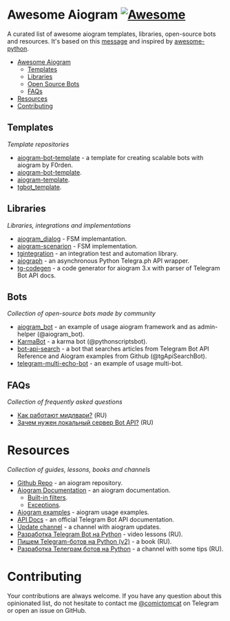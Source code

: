 # Awesome Aiogram [![Awesome](https://cdn.rawgit.com/sindresorhus/awesome/d7305f38d29fed78fa85652e3a63e154dd8e8829/media/badge.svg)](https://github.com/sindresorhus/awesome)

A curated list of awesome aiogram templates, libraries, open-source bots and resources. It's based on this [message](https://t.me/aiogram_ru/168411) and inspired by [awesome-python](https://github.com/vinta/awesome-python).

* [Awesome Aiogram](#awesome-aiogram)
  * [Templates](#templates)
  * [Libraries](#libraries)
  * [Open Source Bots](#open-source-bots)
  * [FAQs](#faqs)
* [Resources](#resources)
* [Contributing](#contributing)

## Templates

*Template repositories*

 * [aiogram-bot-template](https://github.com/Forden/aiogram-bot-template) - a template for creating scalable bots with aiogram by F0rden.
 * [aiogram-bot-template](https://github.com/Latand/aiogram-bot-template).
 * [aiogram-template](https://github.com/F0rzend/aiogram-template).
 * [tgbot_template](https://github.com/Tishka17/tgbot_template).

## Libraries

*Libraries, integrations and implementations*

 * [aiogram_dialog](https://github.com/Tishka17/aiogram_dialog) - FSM implemantation.
 * [aiogram-scenarion](https://github.com/Abstract-X/aiogram-scenario) - FSM implementation.
 * [tgintegration](https://github.com/JosXa/tgintegration) - an integration test and automation library.
 * [aiograph](https://github.com/aiogram/aiograph) - an asynchronous Python Telegra.ph API wrapper.
 * [tg-codegen](https://github.com/aiogram/tg-codegen) - a code generator for aiogram 3.x with parser of Telegram Bot API docs.

## Bots
 
 *Collection of open-source bots made by community*
 
 * [aiogram_bot](https://github.com/aiogram/bot) -  an example of usage aiogram framework and as admin-helper (@aiogram_bot).
 * [KarmaBot](https://github.com/bomzheg/KarmaBot) - a karma bot (@pythonscriptsbot).
 * [bot-api-search](https://github.com/Lamroy95/bot-api-search) - a bot that searches articles from Telegram Bot API Reference and Aiogram examples from Github (@tgApiSearchBot).
 * [telegram-multi-echo-bot](https://github.com/Forden/telegram-multi-echo-bot) - an example of usage multi-bot.

## FAQs

*Collection of frequently asked questions*

 * [Как работают мидлвари?](https://t.me/aiogram_ru/133605) (RU)
 * [Зачем нужен локальный сервер Bot API?](https://t.me/aiogram_ru/339600) (RU)

# Resources

*Collection of guides, lessons, books and channels*

 * [Github Repo](https://github.com/aiogram/aiogram) - an aiogram repository.
 * [Aiogram Documentation](http://docs.aiogram.dev/) - an aiogram documentation.
   * [Built-in filters](https://docs.aiogram.dev/en/latest/dispatcher/filters.html#builtin-filters).
   * [Exceptions](https://docs.aiogram.dev/en/latest/utils/exceptions.html). 
 * [Aiogram examples](https://github.com/aiogram/aiogram/tree/dev-2.x/examples) - aiogram usage examples.
 * [API Docs](https://core.telegram.org/bots/api) - an official Telegram Bot API documentation.
 * [Update channel](https://t.me/aiogram_live) - a channel with aiogram updates.
 * [Разработка Telegram Bot на Python](https://www.youtube.com/playlist?list=PLwVBSkoL97Q3phZRyInbM4lShvS1cBl-U) - video lessons (RU).
 * [Пишем Telegram-ботов на Python (v2)](https://mastergroosha.github.io/telegram-tutorial-2/) - a book (RU).
 * [Разработка Телеграм ботов на Python](https://t.me/botfatherdev) - a channel with some tips (RU).

# Contributing
Your contributions are always welcome. If you have any question about this opinionated list, do not hesitate to contact me [@comictomcat](https://t.me/comictomcat) on Telegram or open an issue on GitHub.
